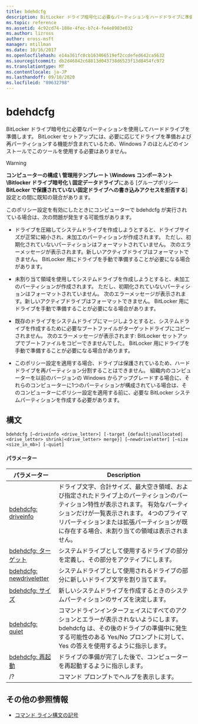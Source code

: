 ```yaml
---
title: bdehdcfg
description: BitLocker ドライブ暗号化に必要なパーティションをハードドライブに準備する bdehdcfg コマンドのリファレンス記事です。
ms.topic: reference
ms.assetid: 4c92cd74-188e-4fec-b7c4-fe4e8903e032
ms.author: lizross
author: eross-msft
manager: mtillman
ms.date: 10/16/2017
ms.openlocfilehash: e14a361fc0cb163466519ef2ccdefed642ca5632
ms.sourcegitcommit: db2d46842c68813d043738d6523f13d8454fc972
ms.translationtype: MT
ms.contentlocale: ja-JP
ms.lasthandoff: 09/10/2020
ms.locfileid: "89632798"
---
```

# <a name="bdehdcfg"></a>bdehdcfg

BitLocker ドライブ暗号化に必要なパーティションを使用してハードドライブを準備します。 BitLocker セットアップには、必要に応じてドライブを準備および再パーティションする機能が含まれているため、Windows 7 のほとんどのインストールでこのツールを使用する必要はありません。

> [!WARNING]
> **コンピューターの構成 \ 管理用テンプレート \Windows コンポーネント \Bitlocker ドライブ暗号化 \ 固定データドライブ**にある [グループポリシー **BitLocker で保護されていない固定ドライブへの書き込みアクセスを拒否する**] 設定との間に既知の競合があります。
>
>このポリシー設定を有効にしたときにコンピューターで bdehdcfg が実行されている場合は、次の問題が発生する可能性があります。
>
>- ドライブを圧縮してシステムドライブを作成しようとすると、ドライブサイズが正常に縮小され、未加工のパーティションが作成されます。 ただし、初期化されていないパーティションはフォーマットされていません。 次のエラーメッセージが表示されます。新しいアクティブドライブはフォーマットできません。 BitLocker 用にドライブを手動で準備することが必要になる場合があります。
>
>- 未割り当て領域を使用してシステムドライブを作成しようとすると、未加工のパーティションが作成されます。 ただし、初期化されていないパーティションはフォーマットされていません。 次のエラーメッセージが表示されます。新しいアクティブドライブはフォーマットできません。 BitLocker 用にドライブを手動で準備することが必要になる場合があります。
>
>- 既存のドライブをシステムドライブにマージしようとすると、システムドライブを作成するために必要なブートファイルがターゲットドライブにコピーされません。 次のエラーメッセージが表示されます: BitLocker セットアップでブートファイルをコピーできませんでした。 BitLocker 用にドライブを手動で準備することが必要になる場合があります。
>
>- このポリシー設定を適用する場合、ドライブは保護されているため、ハードドライブを再パーティション分割することはできません。 組織内のコンピューターを以前のバージョンの Windows からアップグレードする場合に、それらのコンピューターに1つのパーティションが構成されている場合は、そのコンピューターにポリシー設定を適用する前に、必要な BitLocker システムパーティションを作成する必要があります。

## <a name="syntax"></a>構文

```
bdehdcfg [–driveinfo <drive_letter>] [-target {default|unallocated|<drive_letter> shrink|<drive_letter> merge}] [–newdriveletter] [–size <size_in_mb>] [-quiet]
```

#### <a name="parameters"></a>パラメーター

| パラメーター | Description |
| --------- |----------- |
| [bdehdcfg: driveinfo](bdehdcfg-driveinfo.md) | ドライブ文字、合計サイズ、最大空き領域、および指定されたドライブ上のパーティションのパーティション特性が表示されます。 有効なパーティションだけが一覧表示されます。 4つのプライマリパーティションまたは拡張パーティションが既に存在する場合、未割り当ての領域は表示されません。 |
| [bdehdcfg: ターゲット](bdehdcfg-target.md) | システムドライブとして使用するドライブの部分を定義し、その部分をアクティブにします。 |
| [bdehdcfg: newdriveletter](bdehdcfg-newdriveletter.md) | システムドライブとして使用されるドライブの部分に新しいドライブ文字を割り当てます。 |
| [bdehdcfg: サイズ](bdehdcfg-size.md) | 新しいシステムドライブを作成するときのシステムパーティションのサイズを決定します。 |
| [bdehdcfg: quiet](bdehdcfg-quiet.md) | コマンドラインインターフェイスにすべてのアクションとエラーが表示されないようにします。 bdehdcfg は、その後のドライブの準備中に発生する可能性のある Yes/No プロンプトに対して、Yes の答えを使用するように指示します。 |
| [bdehdcfg: 再起動](bdehdcfg-restart.md) | ドライブの準備が完了した後で、コンピューターを再起動するように指示します。 |
| /? | コマンド プロンプトでヘルプを表示します。 |

## <a name="additional-references"></a>その他の参照情報

- [コマンド ライン構文の記号](command-line-syntax-key.md)
